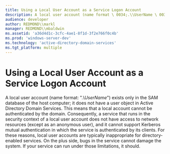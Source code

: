 ```yaml
---
title: Using a Local User Account as a Service Logon Account
description: A local user account (name format \ 0034;.\\UserName \ 0034;) exists only in the SAM database of the host computer; it does not have a user object in Active Directory Domain Services.
audience: developer
author: REDMOND\\markl
manager: REDMOND\\mbaldwin
ms.assetid: 'a36d4d1c-3cfc-4ae1-8f1d-3f2e766f0c4b'
ms.prod: 'windows-server-dev'
ms.technology: 'active-directory-domain-services'
ms.tgt_platform: multiple
---
```


# Using a Local User Account as a Service Logon Account

A local user account (name format: ".\\*UserName*") exists only in the SAM database of the host computer; it does not have a user object in Active Directory Domain Services. This means that a local account cannot be authenticated by the domain. Consequently, a service that runs in the security context of a local user account does not have access to network resources (except as an anonymous user), and it cannot support Kerberos mutual authentication in which the service is authenticated by its clients. For these reasons, local user accounts are typically inappropriate for directory-enabled services. On the plus side, bugs in the service cannot damage the system. If your service can run under those limitations, it should.

 

 




